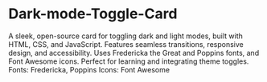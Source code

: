 # Dark-mode-Toggle-Card
A sleek, open-source card for toggling dark and light modes, built with HTML, CSS, and JavaScript. Features seamless transitions, responsive design, and accessibility. Uses Fredericka the Great and Poppins fonts, and Font Awesome icons. Perfect for learning and integrating theme toggles.  Fonts: Fredericka, Poppins Icons: Font Awesome
